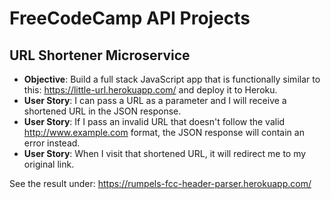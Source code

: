 # FreeCodeCamp API Projects

## URL Shortener Microservice

* **Objective**: Build a full stack JavaScript app that is functionally similar to this: https://little-url.herokuapp.com/ and deploy it to Heroku.
* **User Story**: I can pass a URL as a parameter and I will receive a shortened URL in the JSON response.
* **User Story**: If I pass an invalid URL that doesn't follow the valid http://www.example.com format, the JSON response will contain an error instead.
* **User Story**: When I visit that shortened URL, it will redirect me to my original link.


See the result under: https://rumpels-fcc-header-parser.herokuapp.com/
